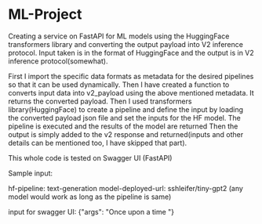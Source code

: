 # ML-Project
Creating a service on FastAPI for ML models using the HuggingFace transformers library and converting the output payload into V2 inference protocol. Input taken is in the format of HuggingFace and the output is in V2 inference protocol(somewhat).

First I import the specific data formats as metadata for the desired pipelines so that it can be used dynamically.
Then I have created a function to converts input data into v2_payload using the above mentioned metadata. It returns the converted payload.
Then I used transformers library(HuggingFace) to create a pipeline and define the input by loading the converted payload json file and set the inputs for the HF model. The pipeline is executed and the results of the model are returned
Then the output is simply added to the v2 response and returned(inputs and other details can be mentioned too, I have skipped that part).

This whole code is tested on Swagger UI (FastAPI) 

Sample input:

hf-pipeline: text-generation 
model-deployed-url: sshleifer/tiny-gpt2 (any model would work as long as the pipeline is same)

input for swagger UI: {"args": "Once upon a time "}

